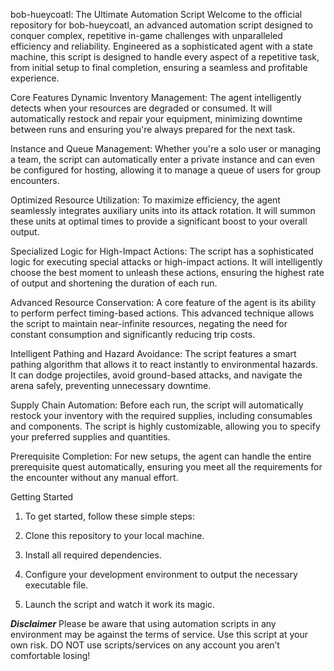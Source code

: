 bob-hueycoatl: The Ultimate Automation Script
Welcome to the official repository for bob-hueycoatl, an advanced automation script designed to conquer complex, repetitive in-game challenges with unparalleled efficiency and reliability. Engineered as a sophisticated agent with a state machine, this script is designed to handle every aspect of a repetitive task, from initial setup to final completion, ensuring a seamless and profitable experience.

Core Features
Dynamic Inventory Management: The agent intelligently detects when your resources are degraded or consumed. It will automatically restock and repair your equipment, minimizing downtime between runs and ensuring you're always prepared for the next task.

Instance and Queue Management: Whether you're a solo user or managing a team, the script can automatically enter a private instance and can even be configured for hosting, allowing it to manage a queue of users for group encounters.

Optimized Resource Utilization: To maximize efficiency, the agent seamlessly integrates auxiliary units into its attack rotation. It will summon these units at optimal times to provide a significant boost to your overall output.

Specialized Logic for High-Impact Actions: The script has a sophisticated logic for executing special attacks or high-impact actions. It will intelligently choose the best moment to unleash these actions, ensuring the highest rate of output and shortening the duration of each run.

Advanced Resource Conservation: A core feature of the agent is its ability to perform perfect timing-based actions. This advanced technique allows the script to maintain near-infinite resources, negating the need for constant consumption and significantly reducing trip costs.

Intelligent Pathing and Hazard Avoidance: The script features a smart pathing algorithm that allows it to react instantly to environmental hazards. It can dodge projectiles, avoid ground-based attacks, and navigate the arena safely, preventing unnecessary downtime.

Supply Chain Automation: Before each run, the script will automatically restock your inventory with the required supplies, including consumables and components. The script is highly customizable, allowing you to specify your preferred supplies and quantities.

Prerequisite Completion: For new setups, the agent can handle the entire prerequisite quest automatically, ensuring you meet all the requirements for the encounter without any manual effort.

Getting Started
1. To get started, follow these simple steps:

2. Clone this repository to your local machine.

3. Install all required dependencies.

4. Configure your development environment to output the necessary executable file.

5. Launch the script and watch it work its magic.

***Disclaimer***
Please be aware that using automation scripts in any environment may be against the terms of service. Use this script at your own risk. DO NOT use scripts/services on any account you aren’t comfortable losing!

